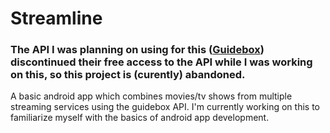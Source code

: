 # Streamline
### The API I was planning on using for this ([Guidebox](https://api.guidebox.com/)) discontinued their free access to the API while I was working on this, so this project is (curently) abandoned.
A basic android app which combines movies/tv shows from multiple streaming services using the guidebox API. I'm currently working on this to familiarize myself with the basics of android app development.
